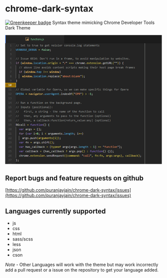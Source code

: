 # chrome-dark-syntax

[![Greenkeeper badge](https://badges.greenkeeper.io/puranjayjain/chrome-dark-syntax.svg)](https://greenkeeper.io/)
Syntax theme mimicking Chrome Developer Tools Dark Theme

![Demo](https://raw.githubusercontent.com/puranjayjain/chrome-dark-syntax/master/demo.png)

## Report bugs and feature requests on github

[https://github.com/puranjayjain/chrome-dark-syntax/issues](https://github.com/puranjayjain/chrome-dark-syntax/issues)

## Languages currently supported

- js
- css
- html
- sass/scss
- less
- json
- cson

*Note* - Other Languages will work with the theme but may work incorrectly add a pull request or a issue on the repository to get your language added.
